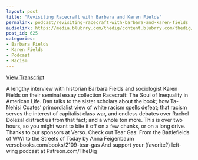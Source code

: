 ```yaml
---
layout: post
title: "Revisiting Racecraft with Barbara and Karen Fields"
permalink: podcast/revisiting-racecraft-with-barbara-and-karen-fields
audiolink: https://media.blubrry.com/thedig/content.blubrry.com/thedig/The_Dig_-_EP_75_-_Fields.mp3
post_id: 625
categories: 
- Barbara Fields
- Karen Fields
- Podcast
- Racism
---
```


[View Transcript](https://www.jacobinmag.com/2018/01/racecraft-racism-barbara-karen-fields)


A lengthy interview with historian Barbara Fields and sociologist Karen Fields on their seminal essay collection Racecraft: The Soul of Inequality in American Life. Dan talks to the sister scholars about the book; how Ta-Nehisi Coates’ primordialist view of white racism spells defeat; that racism serves the interest of capitalist class war, and endless debates over Rachel Dolezal distract us from that fact; and a whole ton more. This is over two hours, so you might want to bite it off on a few chunks, or on a long drive. Thanks to our sponsors at Verso. Check out Tear Gas: From the Battlefields of WWI to the Streets of Today by Anna Feigenbaum versobooks.com/books/2109-tear-gas And support your (favorite?) left-wing podcast at Patreon.com/TheDig

 